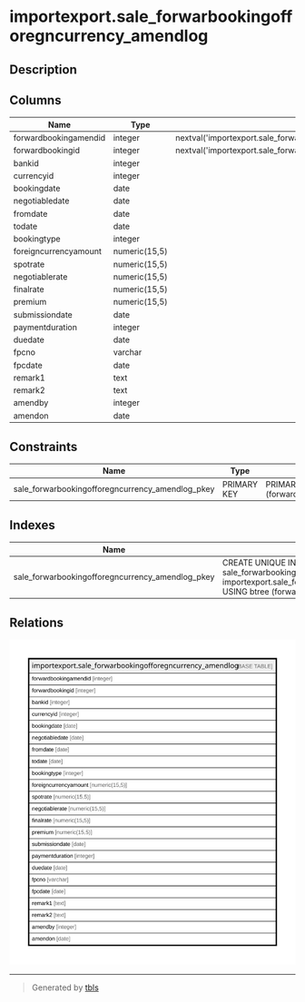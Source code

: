 # importexport.sale_forwarbookingofforegncurrency_amendlog

## Description

## Columns

| Name | Type | Default | Nullable | Children | Parents | Comment |
| ---- | ---- | ------- | -------- | -------- | ------- | ------- |
| forwardbookingamendid | integer | nextval('importexport.sale_forwarbookingofforegncurrency_am_forwardbookingamendid_seq'::regclass) | false |  |  |  |
| forwardbookingid | integer | nextval('importexport.sale_forwarbookingofforegncurrency_amendlo_forwardbookingid_seq'::regclass) | false |  |  |  |
| bankid | integer |  | true |  |  |  |
| currencyid | integer |  | true |  |  |  |
| bookingdate | date |  | true |  |  |  |
| negotiabledate | date |  | true |  |  |  |
| fromdate | date |  | true |  |  |  |
| todate | date |  | true |  |  |  |
| bookingtype | integer |  | true |  |  |  |
| foreigncurrencyamount | numeric(15,5) |  | true |  |  |  |
| spotrate | numeric(15,5) |  | true |  |  |  |
| negotiablerate | numeric(15,5) |  | true |  |  |  |
| finalrate | numeric(15,5) |  | true |  |  |  |
| premium | numeric(15,5) |  | true |  |  |  |
| submissiondate | date |  | true |  |  |  |
| paymentduration | integer |  | true |  |  |  |
| duedate | date |  | true |  |  |  |
| fpcno | varchar |  | true |  |  |  |
| fpcdate | date |  | true |  |  |  |
| remark1 | text |  | true |  |  |  |
| remark2 | text |  | true |  |  |  |
| amendby | integer |  | true |  |  |  |
| amendon | date |  | true |  |  |  |

## Constraints

| Name | Type | Definition |
| ---- | ---- | ---------- |
| sale_forwarbookingofforegncurrency_amendlog_pkey | PRIMARY KEY | PRIMARY KEY (forwardbookingamendid) |

## Indexes

| Name | Definition |
| ---- | ---------- |
| sale_forwarbookingofforegncurrency_amendlog_pkey | CREATE UNIQUE INDEX sale_forwarbookingofforegncurrency_amendlog_pkey ON importexport.sale_forwarbookingofforegncurrency_amendlog USING btree (forwardbookingamendid) |

## Relations

![er](importexport.sale_forwarbookingofforegncurrency_amendlog.svg)

---

> Generated by [tbls](https://github.com/k1LoW/tbls)
